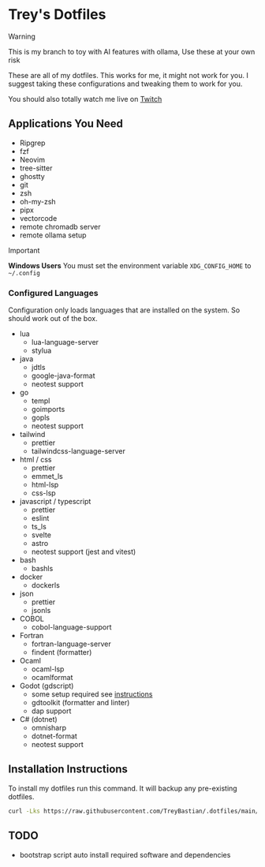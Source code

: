 # Trey's Dotfiles
> [!WARNING]
> This is my branch to toy with AI features with ollama,
> Use these at your own risk

These are all of my dotfiles. This works for me, it might not work for you.
I suggest taking these configurations and tweaking them to work for you.

You should also totally watch me live on [Twitch](https://twitch.tv/trey_bastian)

## Applications You Need
- Ripgrep
- fzf
- Neovim
- tree-sitter
- ghostty 
- git
- zsh
- oh-my-zsh
- pipx
- vectorcode
- remote chromadb server
- remote ollama setup

> [!IMPORTANT]  
> **Windows Users**
> You must set the environment variable `XDG_CONFIG_HOME` to `~/.config`

### Configured Languages
   
Configuration only loads languages that are installed on the system. So should work out of the box.

- lua
  - lua-language-server
  - stylua
- java
  - jdtls
  - google-java-format
  - neotest support
- go
  - templ
  - goimports
  - gopls
  - neotest support
- tailwind
  - prettier
  - tailwindcss-language-server
- html / css
  - prettier
  - emmet_ls
  - html-lsp
  - css-lsp
- javascript / typescript
   - prettier
   - eslint
   - ts_ls
   - svelte
   - astro
   - neotest support (jest and vitest) 
- bash
  - bashls
- docker
  - dockerls
- json
  - prettier
  - jsonls
- COBOL
  - cobol-language-support
- Fortran
  - fortran-language-server
  - findent (formatter)
- Ocaml
    - ocaml-lsp
    - ocamlformat
- Godot (gdscript)
    - some setup required see [instructions](https://www.reddit.com/r/neovim/comments/1c2bhcs/godotgdscript_in_neovim_with_lsp_and_debugging_in/)
    - gdtoolkit (formatter and linter)
    - dap support
- C# (dotnet)
    - omnisharp
    - dotnet-format
    - neotest support

## Installation Instructions
To install my dotfiles run this command. It will backup any pre-existing dotfiles.

```bash
curl -Lks https://raw.githubusercontent.com/TreyBastian/.dotfiles/main/bootstrap.sh | /bin/bash
```

## TODO
- bootstrap script auto install required software and dependencies
